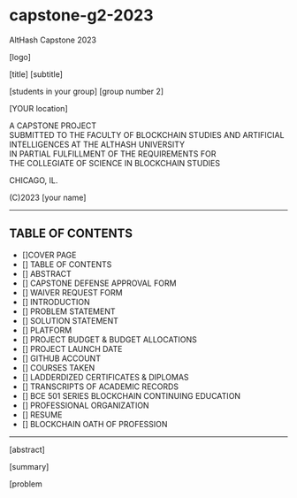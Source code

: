 # capstone-g2-2023
AltHash Capstone 2023

[logo]

[title]
[subtitle]

[students in your group]
[group number 2]

[YOUR location]

A CAPSTONE PROJECT</BR>
SUBMITTED TO THE FACULTY OF BLOCKCHAIN STUDIES AND ARTIFICIAL</BR>
INTELLIGENCES AT THE ALTHASH UNIVERSITY</BR>
IN PARTIAL FULFILLMENT OF THE REQUIREMENTS FOR</BR>
THE COLLEGIATE OF SCIENCE IN BLOCKCHAIN STUDIES</BR>

CHICAGO, IL.

(C)2023 [your name]

<HR>

## TABLE OF CONTENTS</BR>

- []COVER PAGE</br>
- [] TABLE OF CONTENTS</br>
- [] ABSTRACT</br>
- [] CAPSTONE DEFENSE APPROVAL FORM</br>
- [] WAIVER REQUEST FORM</br>
- [] INTRODUCTION</br>
- [] PROBLEM STATEMENT</br>
- [] SOLUTION STATEMENT</br>
- [] PLATFORM</br>
- [] PROJECT BUDGET & BUDGET ALLOCATIONS</br>
- [] PROJECT LAUNCH DATE</br>
- [] GITHUB ACCOUNT</br>
- [] COURSES TAKEN</br>
- [] LADDERDIZED CERTIFICATES & DIPLOMAS</br>
- [] TRANSCRIPTS OF ACADEMIC RECORDS</br>
- [] BCE 501 SERIES BLOCKCHAIN CONTINUING EDUCATION</br>
- [] PROFESSIONAL ORGANIZATION</br>
- [] RESUME</br>
- [] BLOCKCHAIN OATH OF PROFESSION</br>

<HR>


[abstract]

[summary]

[problem
 
